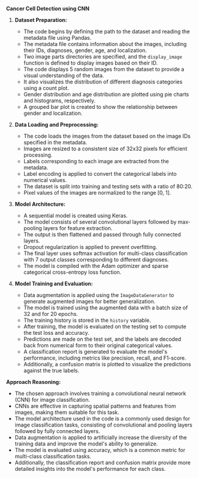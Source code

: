 **Cancer Cell Detection using CNN**

1. **Dataset Preparation:**
   - The code begins by defining the path to the dataset and reading the metadata file using Pandas.
   - The metadata file contains information about the images, including their IDs, diagnoses, gender, age, and localization.
   - Two image parts directories are specified, and the `display_image` function is defined to display images based on their ID.
   - The code displays 5 random images from the dataset to provide a visual understanding of the data.
   - It also visualizes the distribution of different diagnosis categories using a count plot.
   - Gender distribution and age distribution are plotted using pie charts and histograms, respectively.
   - A grouped bar plot is created to show the relationship between gender and localization.

2. **Data Loading and Preprocessing:**
   - The code loads the images from the dataset based on the image IDs specified in the metadata.
   - Images are resized to a consistent size of 32x32 pixels for efficient processing.
   - Labels corresponding to each image are extracted from the metadata.
   - Label encoding is applied to convert the categorical labels into numerical values.
   - The dataset is split into training and testing sets with a ratio of 80:20.
   - Pixel values of the images are normalized to the range [0, 1].

3. **Model Architecture:**
   - A sequential model is created using Keras.
   - The model consists of several convolutional layers followed by max-pooling layers for feature extraction.
   - The output is then flattened and passed through fully connected layers.
   - Dropout regularization is applied to prevent overfitting.
   - The final layer uses softmax activation for multi-class classification with 7 output classes corresponding to different diagnoses.
   - The model is compiled with the Adam optimizer and sparse categorical cross-entropy loss function.

4. **Model Training and Evaluation:**
   - Data augmentation is applied using the `ImageDataGenerator` to generate augmented images for better generalization.
   - The model is trained using the augmented data with a batch size of 32 and for 20 epochs.
   - The training history is stored in the `history` variable.
   - After training, the model is evaluated on the testing set to compute the test loss and accuracy.
   - Predictions are made on the test set, and the labels are decoded back from numerical form to their original categorical values.
   - A classification report is generated to evaluate the model's performance, including metrics like precision, recall, and F1-score.
   - Additionally, a confusion matrix is plotted to visualize the predictions against the true labels.

**Approach Reasoning:**
- The chosen approach involves training a convolutional neural network (CNN) for image classification.
- CNNs are effective in capturing spatial patterns and features from images, making them suitable for this task.
- The model architecture used in the code is a commonly used design for image classification tasks, consisting of convolutional and pooling layers followed by fully connected layers.
- Data augmentation is applied to artificially increase the diversity of the training data and improve the model's ability to generalize.
- The model is evaluated using accuracy, which is a common metric for multi-class classification tasks.
- Additionally, the classification report and confusion matrix provide more detailed insights into the model's performance for each class.
